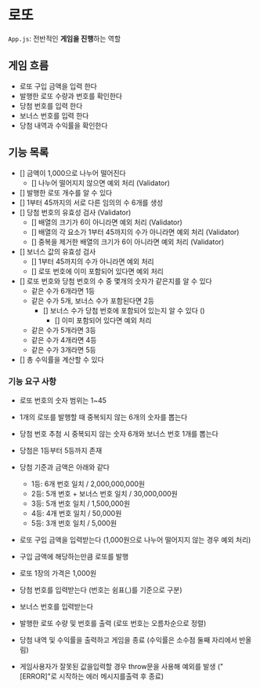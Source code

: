 # 로또

`App.js`: 전반적인 **게임을 진행**하는 역할

## 게임 흐름

- 로또 구입 금액을 입력 한다
- 발행한 로또 수량과 번호를 확인한다
- 당첨 번호를 입력 한다
- 보너스 번호를 입력 한다
- 당첨 내역과 수익률을 확인한다

## 기능 목록

- [] 금액이 1,000으로 나누어 떨어진다
  - [] 나누어 떨어지지 않으면 예외 처리 (Validator)
- [] 발행한 로또 개수를 알 수 있다
- [] 1부터 45까지의 서로 다른 임의의 수 6개를 생성
- [] 당첨 번호의 유효성 검사 (Validator)
  - [] 배열의 크기가 6이 아니라면 예외 처리 (Validator)
  - [] 배열의 각 요소가 1부터 45까지의 수가 아니라면 예외 처리 (Validator)
  - [] 중복을 제거한 배열의 크기가 6이 아니라면 예외 처리 (Validator)
- [] 보너스 값의 유효성 검사
  - [] 1부터 45까지의 수가 아니라면 예외 처리
  - [] 로또 번호에 이미 포함되어 있다면 예외 처리
- [] 로또 번호와 당첨 번호의 수 중 몇개의 숫자가 같은지를 알 수 있다
  - 같은 수가 6개라면 1등
  - 같은 수가 5개, 보너스 수가 포함된다면 2등
    - [] 보너스 수가 당첨 번호에 포함되어 있는지 알 수 있다 ()
      - [] 이미 포함되어 있다면 예외 처리
  - 같은 수가 5개라면 3등
  - 같은 수가 4개라면 4등
  - 같은 수가 3개라면 5등
- [] 총 수익률을 계산할 수 있다

### 기능 요구 사항

- 로또 번호의 숫자 범위는 1~45
- 1개의 로또를 발행할 때 중복되지 않는 6개의 숫자를 뽑는다
- 당첨 번호 추첨 시 중복되지 않는 숫자 6개와 보너스 번호 1개를 뽑는다
- 당첨은 1등부터 5등까지 존재
- 당첨 기준과 금액은 아래와 같다

  - 1등: 6개 번호 일치 / 2,000,000,000원
  - 2등: 5개 번호 + 보너스 번호 일치 / 30,000,000원
  - 3등: 5개 번호 일치 / 1,500,000원
  - 4등: 4개 번호 일치 / 50,000원
  - 5등: 3개 번호 일치 / 5,000원

- 로또 구입 금액을 입력받는다 (1,000원으로 나누어 떨어지지 않는 경우 예외 처리)
- 구입 금액에 해당하는만큼 로또를 발행
- 로또 1장의 가격은 1,000원
- 당첨 번호를 입력받는다 (번호는 쉼표(,)를 기준으로 구분)
- 보너스 번호를 입력받는다
- 발행한 로또 수량 및 번호를 출력 (로또 번호는 오름차순으로 정렬)
- 당첨 내역 및 수익률을 출력하고 게임을 종료 (수익률은 소수점 둘째 자리에서 반올
  림)
- 게임사용자가 잘못된 값을입력할 경우 throw문을 사용해 예외를 발생 ("[ERROR]"로
  시작하는 에러 메시지를출력 후 종료)
